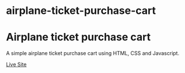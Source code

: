 # airplane-ticket-purchase-cart
<h1>Airplane ticket purchase cart</h1>

<p>A simple airplane ticket purchase cart using HTML, CSS and Javascript.</p>
<p><a href="https://pallabbarman.github.io/airplane-ticket-purchase-cart/index.html">Live Site</a><p>